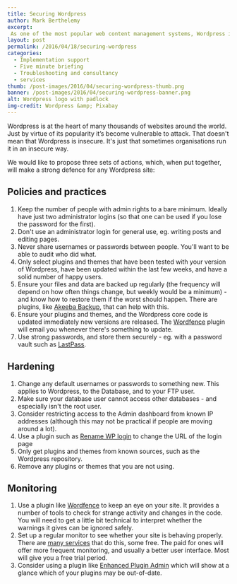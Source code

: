 ```yaml
---
title: Securing Wordpress
author: Mark Berthelemy
excerpt:
 As one of the most popular web content management systems, Wordpress is also one of the most vulnerable to attack. Find out three ways to help keep your site secure.
layout: post
permalink: /2016/04/18/securing-wordpress
categories:
  - Implementation support
  - Five minute briefing
  - Troubleshooting and consultancy
  - services
thumb: /post-images/2016/04/securing-wordpress-thumb.png
banner: /post-images/2016/04/securing-wordpress-banner.png
alt: Wordpress logo with padlock
img-credit: Wordpress &amp; Pixabay
---
```

Wordpress is at the heart of many thousands of websites around the world. Just by virtue of its popularity it&rsquo;s become vulnerable to attack. That doesn't mean that Wordpress is insecure. It's just that sometimes organisations run it in an insecure way.

We would like to propose three sets of actions, which, when put together, will make a strong defence for any Wordpress site:

## Policies and practices

1. Keep the number of people with admin rights to a bare minimum. Ideally have just two administrator logins (so that one can be used if you lose the password for the first).
2. Don't use an administrator login for general use, eg. writing posts and editing pages.
3. Never share usernames or passwords between people. You'll want to be able to audit who did what.
4. Only select plugins and themes that have been tested with your version of Wordpress, have been updated within the last few weeks, and have a solid number of happy users.
5. Ensure your files and data are backed up regularly (the frequency will depend on how often things change, but weekly would be a minimum) - and know how to restore them if the worst should happen. There are plugins, like <a href="https://www.akeebabackup.com/products/akeeba-backup-wordpress.html" target="_blank">Akeeba Backup</a>, that can help with this.
6. Ensure your plugins and themes, and the Wordpress core code is updated immediately new versions are released. The <a href="https://www.wordfence.com/" target="_blank">Wordfence</a> plugin will email you whenever there's something to update.
7. Use strong passwords, and store them securely - eg. with a password vault such as <a href="https://lastpass.com/" target="_blank">LastPass</a>.

## Hardening

1. Change any default usernames or passwords to something new. This applies to Wordpress, to the Database, and to your FTP user.
2. Make sure your database user cannot access other databases - and especially isn't the root user.
3. Consider restricting access to the Admin dashboard from known IP addresses (although this may not be practical if people are moving around a lot).
4. Use a plugin such as <a href="https://wordpress.org/plugins/rename-wp-login/" target="_blank">Rename WP login</a> to change the URL of the login page
5. Only get plugins and themes from known sources, such as the Wordpress repository.
6. Remove any plugins or themes that you are not using.

## Monitoring

1. Use a plugin like <a href="https://www.wordfence.com/" target="_blank">Wordfence</a> to keep an eye on your site. It provides a number of tools to check for strange activity and changes in the code. You will need to get a little bit technical to interpret whether the warnings it gives can be ignored safely.
2. Set up a regular monitor to see whether your site is behaving properly. There are <a href="https://www.google.co.uk/search?q=website+monitoring" target="_blank">many services</a> that do this, some free. The paid for ones will offer more frequent monitoring, and usually a better user interface. Most will give you a free trial period.
3. Consider using a plugin like <a href="https://wordpress.org/plugins/enhanced-plugin-admin/" target="_blank">Enhanced Plugin Admin</a> which will show at a glance which of your plugins may be out-of-date. 